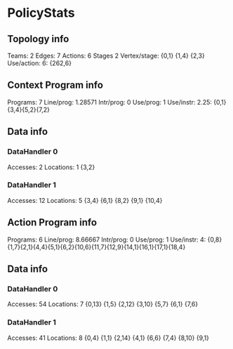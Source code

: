 # PolicyStats
## Topology info
Teams:		2
Edges:		7
Actions:	6
Stages		2
Vertex/stage:	{0,1} {1,4} {2,3} 
Use/action:	6: {262,6} 

## Context Program info
Programs:	7
Line/prog:	1.28571
Intr/prog:	0
Use/prog:	1
Use/instr:	2.25: {0,1}{3,4}{5,2}{7,2}

## Data info

### DataHandler 0
Accesses:	2
Locations:	1
{3,2} 

### DataHandler 1
Accesses:	12
Locations:	5
{3,4} {6,1} {8,2} {9,1} {10,4} 


## Action Program info
Programs:	6
Line/prog:	8.66667
Intr/prog:	0
Use/prog:	1
Use/instr:	4: {0,8}{1,7}{2,1}{4,4}{5,1}{6,2}{10,6}{11,7}{12,9}{14,1}{16,1}{17,1}{18,4}

## Data info

### DataHandler 0
Accesses:	54
Locations:	7
{0,13} {1,5} {2,12} {3,10} {5,7} {6,1} {7,6} 

### DataHandler 1
Accesses:	41
Locations:	8
{0,4} {1,1} {2,14} {4,1} {6,6} {7,4} {8,10} {9,1} 